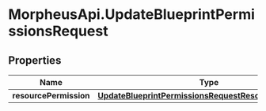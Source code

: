# MorpheusApi.UpdateBlueprintPermissionsRequest

## Properties

Name | Type | Description | Notes
------------ | ------------- | ------------- | -------------
**resourcePermission** | [**UpdateBlueprintPermissionsRequestResourcePermission**](UpdateBlueprintPermissionsRequestResourcePermission.md) |  | [optional] 


